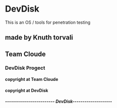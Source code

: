 # DevDisk
This is an OS / tools for penetration testing

## made by Knuth torvali
## Team Cloude

### DevDisk Progect

#### copyright at Team Cloude
#### copyright at DevDisk


##### ------------------------- DevDisk--------------------
